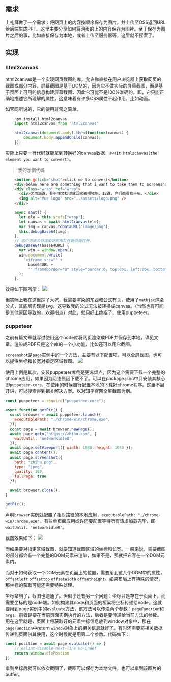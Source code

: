 ## 需求

上礼拜做了一个需求：将网页上的内容按顺序保存为图片，并上传至OSS返回URL给后端生成PPT。这里主要分享如何将网页的上的内容保存为图片。至于保存为图片之后的事，比如直接保存为本地，或者上传至服务器等，这里就不探索了。

## 实现

### html2canvas
html2canvas是一个实现网页截图的库，允许你直接在用户浏览器上获取网页的截图或部分内容。屏幕截图是基于DOM的，因为它不做实际的屏幕截图，而是基于页面上可用的信息构建屏幕截图，因此它可能不是100%准确的。即，它只能正确地描述它所理解的属性，这意味着有许多CSS属性不起作用，比如动画。

如官网所说的，它的使用非常之简单。

```js
	npm install html2canvas
	import html2canvas from 'html2canvas'
    
    html2canvas(document.body).then(function(canvas) {
    	document.body.appendChild(canvas);
	});
```
实际上只要一行代码就能拿到转换好的canvas数据，`await html2canvas(the element you want to convert)`。

> 我的示例代码
```HTML
    <button @click="shot">click me to convert</button>
    <div>below here are something that i want to take them to screenshot</div>
    <div class="wrap" ref="wrap">
      <div>尤雨溪说，看不懂文档你就回家去喂猪吧。IE说，你们都看我干嘛。</div>
      <img alt="Vue logo" src="../assets/logo.png" />
    </div>
```
```javascript
    async shot() {
      let ele = this.$refs["wrap"];
      let canvas = await html2canvas(ele);
      var img = canvas.toDataURL("image/png");
      this.debugBase64(img);
    },
    // 这个方法会将渲染好的图片在新页面打开。
    debugBase64(base64URL) {
      var win = window.open();
      win.document.write(
        '<iframe src="' +
          base64URL +
          '" frameborder="0" style="border:0; top:0px; left:0px; bottom:0px; right:0px; width:100%; height:100%;" allowfullscreen></iframe>'
      );
    },
```
效果如下图所示：
![](https://i.loli.net/2020/05/17/8GWBVvXzb4OfLk5.png)

但实际上我在这里踩了大坑，我需要渲染的东西和公式有关，使用了`mathjax`渲染公式，其底层实现是svg，这导致我的公式无法被转换成canvas。（当然也有可能是其他原因导致的，欢迎指点）对此，就只好上绝招了，使用puppeteer。

### puppeteer
之前有篇文章就写过使用这个node库将网页渲染成PDF并保存到本地，详见文章。渲染成PDF只是这个库的一个小功能，比如还可以用它截图。

`screenshot`是`page`实例中的一个方法，主要有以下配置项。可以全屏截图，也可以提供坐标和长宽对指定区域截图。
![](https://i.loli.net/2020/05/17/qTpxBc3mKh59LSI.png)

使用上倒是其次，安装puppeteer库倒是更麻烦点，因为这个需要下载一个完整的chrome应用，如果因为网络原因下载不了。可以在package.json中只安装其核心即`puppeteer-core`。在使用的时候自行配置本地的下载好chrome程序。这里不展开讲，可以搜索得到相关解决方案。以对知乎官网全屏截图为例。
```javascript
const puppeteer = require("puppeteer-core");

async function getPic() {
  const browser = await puppeteer.launch({
    executablePath: "./chrome-win/chrome.exe",
  });
  const page = await browser.newPage();
  await page.goto("https://zhihu.com", {
    waitUntil: 'networkidle0',
  });
  await page.setViewport({ width: 1980, height: 1080 });
  await page.content();
  await page.screenshot({
    path: "zhihu.png",
    type: "jpeg",
    quality: 100,
    fullPage: true
  });

  await browser.close();
}

getPic();
```
声明`browser`实例就配置了相对路径的本地应用，`executablePath: "./chrome-win/chrome.exe"`。有些单页面应用或许还要配置等待所有请求加载完毕，即`waitUntil: 'networkidle0'`。

截图效果如下：
![](https://i.loli.net/2020/05/17/FspBZGebKfudtWM.png)

而如果要对指定区域截图，就要知道截图区域的坐标和长宽。一般来说，需要截图的部分都会有一个完整的DOM元素来渲染，如果不是，那就把它写在一个DOM元素内。

而对于如何获取一个DOM元素在页面上的位置，需要用到这几个DOM中的属性，`offsetleft` `offsettop` `offsetWidth` `offsetheight`。如果布局上有特殊的情况，那坐标的获取可能还需要特殊处理。

坐标拿到了，截图也跑通了。但似乎还有另一个问题：坐标只是存在于页面上，而需要坐标的是node端。如何构建其node和页面的桥梁将坐标传递给node。这就要用到page实例中的`evaluate`方法，该方法可以传递两个参数：`pageFunction`和`args`。前者是要在当前页面实例执行的方法，后者是要传递给当前方法的参数。用在这里就是，页面上将获取好的元素坐标信息放到window对象中，那在`pageFunction`中return `window`对象上的相关信息就好了。有时还需要将相关数据传递到页面供其使用，这个时候就是用第二个参数。代码如下：
```javascript
const position = await page.evaluate(() => {
    // eslint-disable-next-line no-undef
    return window.elePostion
})
```
拿到坐标后就可以依次截图了，截图可以保存为本地文件，也可以拿到该图片的buffer。